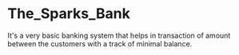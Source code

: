 # The_Sparks_Bank
It's a very basic banking system that helps in transaction of amount between the customers with a track of minimal balance.
